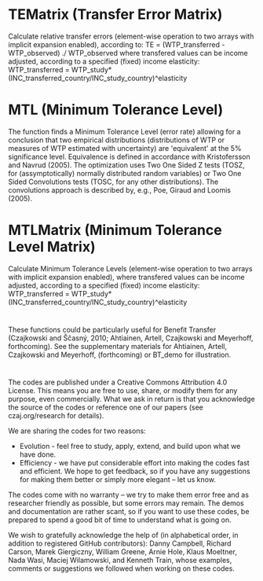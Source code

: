 # TEMatrix (Transfer Error Matrix)
Calculate relative transfer errors (element-wise operation to two arrays with implicit expansion enabled), according to:
TE = (WTP_transferred - WTP_observed) ./ WTP_observed
where transfered values can be income adjusted, according to a specified (fixed) income elasticity:
WTP_transferred = WTP_study*(INC_transferred_country/INC_study_country)^elasticity

# MTL (Minimum Tolerance Level)
The function finds a Minimum Tolerance Level (error rate) allowing for a conclusion that two empirical distributions (distributions of WTP or measures of WTP estimated with uncertainty) are 'equivalent' at the 5% significance level. Equivalence is defined in accordance with Kristofersson and Navrud (2005). The optimization uses Two One Sided Z tests (TOSZ, for (assymptotically) normally distributed random variables) or Two One Sided Convolutions tests (TOSC, for any other distributions). The convolutions approach is described by, e.g., Poe, Giraud and Loomis (2005).

# MTLMatrix (Minimum Tolerance Level Matrix)
Calculate Minimum Tolerance Levels (element-wise operation to two arrays with implicit expansion enabled), where transfered values can be income adjusted, according to a specified (fixed) income elasticity: 
WTP_transferred = WTP_study*(INC_transferred_country/INC_study_country)^elasticity

#
These functions could be particularly useful for Benefit Transfer (Czajkowski and Ščasný, 2010; Ahtiainen, Artell, Czajkowski and Meyerhoff, forthcoming). See the supplementary materials for Ahtiainen, Artell, Czajkowski and Meyerhoff, (forthcoming) or BT_demo for illustration. 

#
The codes are published under a Creative Commons Attribution 4.0 License. This means you are free to use, share, or modify them for any purpose, even commercially. What we ask in return is that you acknowledge the source of the codes or reference one of our papers (see czaj.org/research for details).

We are sharing the codes for two reasons:
- Evolution - feel free to study, apply, extend, and build upon what we have done.
- Efficiency - we have put considerable effort into making the codes fast and efficient. We hope to get feedback, so if you have any suggestions for making them better or simply more elegant – let us know.

The codes come with no warranty – we try to make them error free and as researcher friendly as possible, but some errors may remain. The demos and documentation are rather scant, so if you want to use these codes, be prepared to spend a good bit of time to understand what is going on.

We wish to gratefully acknowledge the help of (in alphabetical order, in addition to registered GitHub contributors): Danny Campbell, Richard Carson, Marek Giergiczny, William Greene, Arnie Hole, Klaus Moeltner, Nada Wasi, Maciej Wilamowski, and Kenneth Train, whose examples, comments or suggestions we followed when working on these codes.
